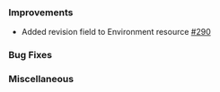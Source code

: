 ### Improvements

- Added revision field to Environment resource [#290](https://github.com/pulumi/pulumi-pulumiservice/issues/290)

### Bug Fixes

### Miscellaneous
